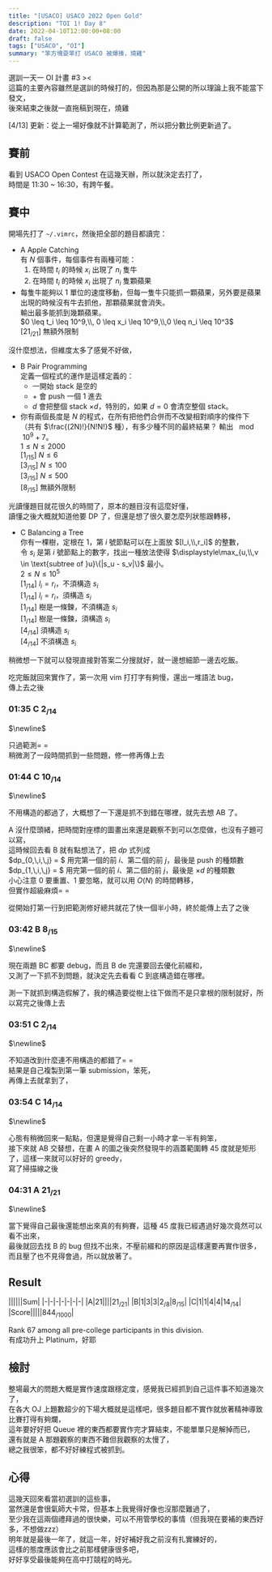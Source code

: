 ```yaml
---
title: "[USACO] USACO 2022 Open Gold"
description: "TOI 1! Day 8"
date: 2022-04-10T12:00:00+08:00
draft: false
tags: ["USACO", "OI"]
summary: "笨方塊耍笨打 USACO 被爆揍，燒雞"
---
```



選訓一天一 OI 計畫 #3 ><  
這篇的主要內容雖然是選訓的時候打的，但因為那是公開的所以理論上我不能當下發文，  
後來結束之後就一直拖稿到現在，燒雞  

[4/13] 更新：從上一場好像就不計算範測了，所以把分數比例更新過了。  

## 賽前
看到 USACO Open Contest 在這幾天辦，所以就決定去打了，  
時間是 11:30 ~ 16:30，有跨午餐。    

## 賽中

開場先打了 `~/.vimrc`，然後把全部的題目都讀完： 
 - A Apple Catching  
 有 $N$ 個事件，每個事件有兩種可能：
   1. 在時間 $t_i$ 的時候 $x_i$ 出現了 $n_i$ 隻牛  
   2. 在時間 $t_i$ 的時候 $x_i$ 出現了 $n_i$ 隻顆蘋果  
 - 每隻牛能夠以 $1$ 單位的速度移動，但每一隻牛只能抓一顆蘋果，另外要是蘋果出現的時候沒有牛去抓他，那顆蘋果就會消失。  
   輸出最多能抓到幾顆蘋果。  
   $0 \leq  t_i \leq 10^9,\\, 0 \leq  x_i \leq 10^9,\\,0 \leq  n_i \leq 10^3$  
   [21<sub>/21</sub>] 無額外限制  
 
 沒什麼想法，但維度太多了感覺不好做，  

 - B Pair Programming  
 定義一個程式的運作是這樣定義的：
    - 一開始 stack 是空的  
    - $+$ 會 push 一個 $1$ 進去  
    - $d$ 會把整個 stack $\times d$，特別的，如果 $d = 0$ 會清空整個 stack。  
 - 你有兩個長度是 $N$ 的程式，在所有把他們合併而不改變相對順序的條件下（共有 $\frac{(2N)!}{N!N!}$ 種），有多少種不同的最終結果？ 輸出 $\mod 10^9 + 7$。  
 $1 \leq N \leq 2000$    
 [1<sub>/15</sub>] $N \leq 6$  
 [3<sub>/15</sub>] $N \leq 100$  
 [3<sub>/15</sub>] $N \leq 500$  
 [8<sub>/15</sub>] 無額外限制  

 光讀懂題目就花很久的時間了，原本的題目沒有這麼好懂，  
 讀懂之後大概就知道他要 DP 了，但還是想了很久要怎麼列狀態跟轉移，  

 - C Balancing a Tree  
 你有一棵樹，定根在 $1$，第 $i$ 號節點可以在上面放 $[l_i,\\,r_i]$ 的整數，  
 令 $s_i$ 是第 $i$ 號節點上的數字，找出一種放法使得 $\displaystyle\max_{u,\\,v \in \text{subtree of }u}\{|s_u - s_v|\}$ 最小。  
 $2 \leq N \leq 10^5$  
 [1<sub>/14</sub>] $l_i = r_i$，不須構造 $s_i$  
 [1<sub>/14</sub>] $l_i = r_i$，須構造 $s_i$  
 [1<sub>/14</sub>] 樹是一條鍊，不須構造 $s_i$  
 [1<sub>/14</sub>] 樹是一條鍊，須構造 $s_i$  
 [4<sub>/14</sub>] 須構造 $s_i$  
 [4<sub>/14</sub>] 不須構造 $s_i$  

 稍微想一下就可以發現直接對答案二分搜就好，就一邊想細節一邊去吃飯。

 吃完飯就回來實作了，第一次用 vim 打打字有夠慢，還出一堆語法 bug，  
 傳上去之後  
### 01:35 C 2<sub>/14</sub>
$\newline$

只過範測= =  
稍微測了一段時間抓到一些問題，修一修再傳上去  
### 01:44 C 10<sub>/14</sub>
$\newline$

不用構造的都過了，大概想了一下還是抓不到錯在哪裡，就先去想 AB 了。  

A 沒什麼頭緒，把時間對座標的圖畫出來還是觀察不到可以怎麼做，也沒有子題可以寫，  
這時候回去看 B 就有點想法了，把 $dp$ 式列成  
$dp_{0,\\,i,\\,j} = $ 用完第一個的前 $i$、第二個的前 $j$，最後是 push 的種類數  
$dp_{1,\\,i,\\,j} = $ 用完第一個的前 $i$、第二個的前 $j$，最後是 $\times d$ 的種類數  
小心注意 $0$ 要重置、$1$ 要忽略，就可以用 $O(N)$ 的時間轉移，  
但實作超級麻煩= =  

從開始打第一行到把範測修好總共就花了快一個半小時，終於能傳上去了之後  
### 03:42 B 8<sub>/15</sub>
$\newline$

現在兩題 BC 都要 debug，而且 B de 完還要回去優化前綴和，  
又測了一下抓不到問題，就決定先去看看 C 到底構造錯在哪裡。  

測一下就抓到構造假解了，我的構造要從樹上往下做而不是只拿根的限制就好，所以寫完之後傳上去  
### 03:51 C 2<sub>/14</sub>
$\newline$

不知道改到什麼連不用構造的都錯了= =  
結果是自己複製到第一筆 submission，笨死，  
再傳上去就拿到了，  
### 03:54 C <green>14<sub>/14</sub></green>
$\newline$

心態有稍微回來一點點，但還是覺得自己剩一小時才拿一半有夠笨，    
接下來就 AB 交替想，在畫 A 的圖之後突然發現牛的涵蓋範圍轉 45 度就是矩形了，這樣一來就可以好好的 greedy，  
寫了掃描線之後

### 04:31 A <green>21<sub>/21</sub></green>
$\newline$

當下覺得自己最後還能想出來真的有夠賽，這種 45 度我已經遇過好幾次竟然可以看不出來，  
最後就回去找 B 的 bug 但找不出來，不壓前綴和的原因是這樣還要再實作很多，而且壓了也不見得會過，所以就放著了。  

## Result
||||||Sum|
|-|-|-|-|-|-|-|
|A|<green>21</green>||||<green>21<sub>/21</sub></green>|
|B|1|<green>3</green>|<green>3</green>|2<sub>/8</sub>|8<sub>/15</sub>|
|C|<green>1</green>|<green>1</green>|<green>4</green>|<green>4</green>|<green>14<sub>/14</sub></green>|
|Score|||||844<sub>/1000</sub>|

Rank 67 among all pre-college participants in this division.  
有成功升上 Platinum，好耶  

## 檢討

整場最大的問題大概是實作速度跟穩定度，感覺我已經抓到自己這件事不知道幾次了，  
在各大 OJ 上題數超少的下場大概就是這樣吧，很多題目都不實作就放著精神導致比賽打得有夠爛，  
這年要好好把 Queue 裡的東西都要實作完才算結束，不能單單只是解掉而已，  
還有就是 A 那題觀察的東西不難但我觀察的太慢了，  
總之我很笨，都不好好練程式被抓到。  

## 心得
這幾天回來看當初選訓的這些事，  
當然還是會很氣師大卡常，但基本上我覺得好像也沒那麼難過了，  
至少我在這兩個禮拜過的很快樂，可以不用管學校的事情（但我現在要補的東西好多，不想做zzz）  
明年就是最後一年了，就這一年，好好補好我之前沒有扎實練好的，  
這樣的態度應該會比之前那樣健康很多吧，  
好好享受最後能夠在高中打競程的時光。  
